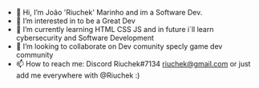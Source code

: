 - 👋 Hi, I’m João 'Riuchek' Marinho and im a Software Dev.
- 👀 I’m interested in to be a Great Dev
- 🌱 I’m currently learning HTML CSS JS and in future i´ll learn cybersecurity and Software Development
- 💞️ I’m looking to collaborate on Dev comunity specly game dev community
- 📫 How to reach me: Discord Riuchek#7134  riuchek@gmail.com or just add me everywhere with @Riuchek :)

<!---
Riuchek/Riuchek is a ✨ special ✨ repository because its `README.md` (this file) appears on your GitHub profile.
You can click the Preview link to take a look at your changes.
--->
